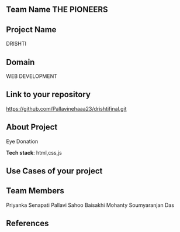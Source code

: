 ## Team Name THE PIONEERS
## Project Name
DRISHTI

## Domain
WEB DEVELOPMENT


## Link to your repository
https://github.com/Pallavinehaaa23/drishtifinal.git

## About Project

Eye Donation






**Tech stack**:
html,css,js
 

## Use Cases of your project


## Team Members
Priyanka Senapati
Pallavi Sahoo
Baisakhi Mohanty
Soumyaranjan Das

## References

